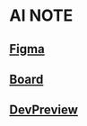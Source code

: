 # AI NOTE

## [Figma](https://www.figma.com/file/2yqOHhkxJdu8b5UeIFLgHB/AI-Note?type=design&node-id=0-1&mode=design&t=ikXK07mRpcfoDUVY-0)
## [Board](https://github.com/users/miladesmailpour/projects/3)
## [DevPreview](https://miladesmailpour.github.io/ai-note-taker/)

